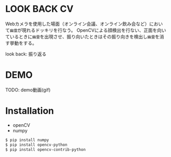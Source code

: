 # LOOK BACK CV
Webカメラを使用した場面（オンライン会議、オンライン飲み会など）において`幽霊`が現れるドッキリを行なう。
OpenCVによる顔検出を行ない、正面を向いているときに`幽霊`を出現させ、振り向いたときはその振り向きを検出し`幽霊`を消す挙動をする。

look back: 振り返る

# DEMO

TODO: demo動画(gif)

# Installation
- openCV
- numpy

```bash
$ pip install numpy
$ pip install opencv-python
$ pip install opencv-contrib-python
```
